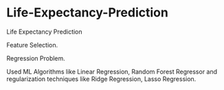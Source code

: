 # Life-Expectancy-Prediction
Life Expectancy Prediction

Feature Selection.

Regression Problem.

Used ML Algorithms like Linear Regression, Random Forest Regressor and regularization techniques like Ridge Regression, Lasso Regression. 

